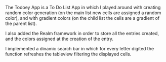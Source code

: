 The Todoey App is a To Do List App in which I played around with creating random color generation (on the main list new cells are 
assigned a random color), and with gradient colors (on the child list the cells are a gradient of the parent list).

I also added the Realm framework in order to store all the entries created, and the colors assigned at the creation of the entry.

I implemented a dinamic search bar in which for every letter digited the function refreshes the tableview filtering the displayed cells.
